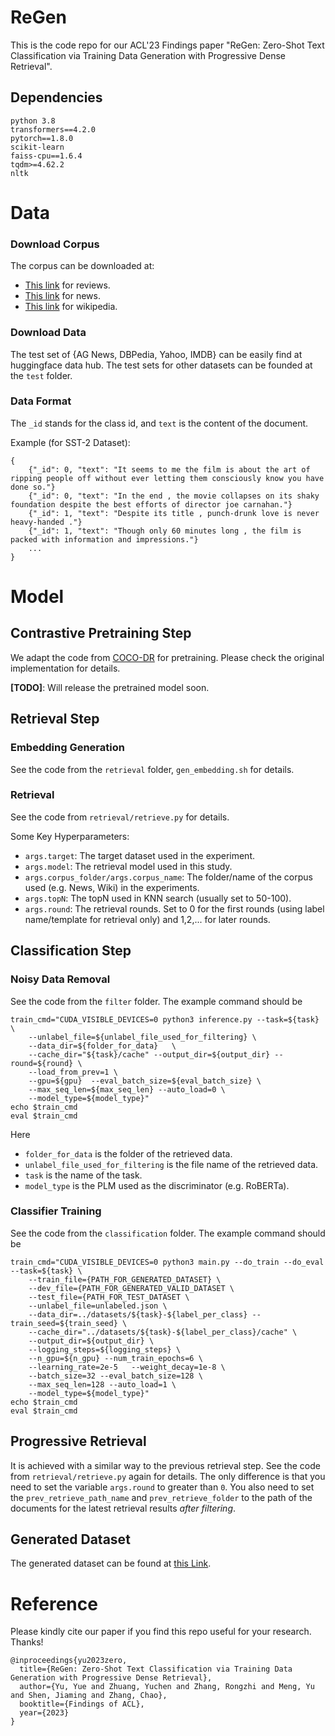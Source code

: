 # ReGen
This is the code repo for our ACL'23 Findings paper "ReGen: Zero-Shot Text Classification via Training Data Generation with Progressive Dense Retrieval".


## Dependencies
```
python 3.8
transformers==4.2.0
pytorch==1.8.0
scikit-learn
faiss-cpu==1.6.4
tqdm>=4.62.2
nltk
```

# Data
### Download Corpus
The corpus can be downloaded at:
- [This link](https://huggingface.co/datasets/yyu/review_corpus) for reviews.
- [This link](https://huggingface.co/datasets/yyu/news_corpus) for news.
- [This link](https://huggingface.co/datasets/yyu/wiki_corpus) for wikipedia.

### Download Data
The test set of {AG News, DBPedia, Yahoo, IMDB} can be easily find at huggingface data hub. The test sets for other datasets can be founded at the `test` folder.



### Data Format
The `_id` stands for the class id, and `text` is the content of the document.

Example (for SST-2 Dataset):
```
{
    {"_id": 0, "text": "It seems to me the film is about the art of ripping people off without ever letting them consciously know you have done so."}
    {"_id": 0, "text": "In the end , the movie collapses on its shaky foundation despite the best efforts of director joe carnahan."}
    {"_id": 1, "text": "Despite its title , punch-drunk love is never heavy-handed ."}
    {"_id": 1, "text": "Though only 60 minutes long , the film is packed with information and impressions."}
    ...
}

```
# Model 
## Contrastive Pretraining Step
We adapt the code from [COCO-DR](https://github.com/OpenMatch/COCO-DR/tree/main/COCO) for pretraining. Please check the original implementation for details. 

**[TODO]**: Will release the pretrained model soon.

## Retrieval Step
### Embedding Generation
See the code from the  `retrieval` folder, `gen_embedding.sh` for details.

### Retrieval
See the code from  `retrieval/retrieve.py`  for details.

Some Key Hyperparameters:
- `args.target`: The target dataset used in the experiment.
- `args.model`: The retrieval model used in this study.
- `args.corpus_folder/args.corpus_name`: The folder/name of the corpus used (e.g. News, Wiki) in the experiments.
- `args.topN`: The topN used in KNN search (usually set to 50-100).
- `args.round`: The retrieval rounds. Set to 0 for the first rounds (using label name/template for retrieval only) and 1,2,... for later rounds.

## Classification Step
### Noisy Data Removal
See the code from the `filter` folder. The example command should be
```
train_cmd="CUDA_VISIBLE_DEVICES=0 python3 inference.py --task=${task} \
	--unlabel_file=${unlabel_file_used_for_filtering} \
	--data_dir=${folder_for_data}	\
	--cache_dir="${task}/cache" --output_dir=${output_dir} --round=${round} \
	--load_from_prev=1 \
	--gpu=${gpu}  --eval_batch_size=${eval_batch_size} \
	--max_seq_len=${max_seq_len} --auto_load=0 \
	--model_type=${model_type}"
echo $train_cmd
eval $train_cmd
```
Here
- `folder_for_data` is the folder of the retrieved data.
- `unlabel_file_used_for_filtering` is the file name of the retrieved data.
- `task` is the name of the task.
- `model_type` is the PLM used as the discriminator (e.g. RoBERTa).

### Classifier Training
See the code from the `classification` folder. The example command should be
```
train_cmd="CUDA_VISIBLE_DEVICES=0 python3 main.py --do_train --do_eval --task=${task} \
	--train_file={PATH_FOR_GENERATED_DATASET} \
	--dev_file={PATH_FOR_GENERATED_VALID_DATASET \
	--test_file={PATH_FOR_TEST_DATASET \
	--unlabel_file=unlabeled.json \
	--data_dir=../datasets/${task}-${label_per_class} --train_seed=${train_seed} \
	--cache_dir="../datasets/${task}-${label_per_class}/cache" \
	--output_dir=${output_dir} \
	--logging_steps=${logging_steps} \
	--n_gpu=${n_gpu} --num_train_epochs=6 \
	--learning_rate=2e-5   --weight_decay=1e-8 \
	--batch_size=32 --eval_batch_size=128 \
	--max_seq_len=128 --auto_load=1 \
	--model_type=${model_type}"
echo $train_cmd
eval $train_cmd
```

## Progressive Retrieval
It is achieved with a similar way to the previous retrieval step. 
See the code from  `retrieval/retrieve.py` again for details. 
The only difference is that you need to set the variable `args.round` to greater than `0`. You also need to set the `prev_retrieve_path_name` and `prev_retrieve_folder` to the path of the documents for the latest retrieval results *after filtering*.


## Generated Dataset
The generated dataset can be found at [this Link](https://drive.google.com/drive/folders/1mW91mfNqt5COZcIJg8QMhjMoWjGMyAm-?usp=share_link).

# Reference
Please kindly cite our paper if you find this repo useful for your research. Thanks!
```
@inproceedings{yu2023zero,
  title={ReGen: Zero-Shot Text Classification via Training Data Generation with Progressive Dense Retrieval},
  author={Yu, Yue and Zhuang, Yuchen and Zhang, Rongzhi and Meng, Yu and Shen, Jiaming and Zhang, Chao},
  booktitle={Findings of ACL},
  year={2023}
}
```